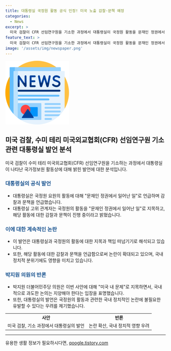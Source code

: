 ```yaml
---
title: 대통령실 국정원 활동 공식 인정! 미국 노출 감찰·문책 예정
categories:
  - News
excerpt: >
  미국 검찰이 CFR 선임연구원을 기소한 과정에서 대통령실이 국정원 활동을 문재인 정권에서 일어난 일이라고 언급하며 감찰과 문책을 언급했다. 이는 국정원 활동을 사실상 공식 인정한 것으로 해석된다. 외교부와 국정원은 긍정도 부정도 하지 않았고, 대통령실의 발언은 책임 떠넘기기로 지적됐다. 미국 경찰은 테리 연구원의 2013년부터 지난해 6월까지의 활동을 확인했고, 박 의원은 미국의 문제로 지적하며 대통령실의 반응을 비판했다.
feature_text: >
  미국 검찰이 CFR 선임연구원을 기소한 과정에서 대통령실이 국정원 활동을 문재인 정권에서 일어난 일이라고 언급하며 감찰과 문책을 언급했다. 이는 국정원 활동을 사실상 공식 인정한 것으로 해석된다. 외교부와 국정원은 긍정도 부정도 하지 않았고, 대통령실의 발언은 책임 떠넘기기로 지적됐다. 미국 경찰은 테리 연구원의 2013년부터 지난해 6월까지의 활동을 확인했고, 박 의원은 미국의 문제로 지적하며 대통령실의 반응을 비판했다.
image: '/assets/img/newspaper.png'
---
```


<p><img src="/assets/img/newspaper.png" alt="kimp 속보" /></p>

<h2 data-ke-size="size26">미국 검찰, 수미 테리 미국외교협회(CFR) 선임연구원 기소 관련 대통령실 발언 분석</h2>

<p data-ke-size="size16">미국 검찰이 수미 테리 미국외교협회(CFR) 선임연구원을 기소하는 과정에서 대통령실이 나타난 국가정보원 활동상에 대해 밝힌 발언에 대한 분석입니다.</p>

<h3><b><span style="color: #1a5490;">대통령실의 공식 발언</span></b></h3>

<ul>
  <li>대통령실은 국정원 요원의 활동에 대해 "문재인 정권에서 일어난 일"로 언급하며 감찰과 문책을 언급했습니다.</li>
  <li>대통령실 고위 관계자는 국정원의 활동을 "문재인 정권에서 일어난 일"로 지목하고, 해당 활동에 대한 감찰과 문책이 진행 중이라고 밝혔습니다.</li>
</ul>

<h3><b><span style="color: #1a5490;">이에 대한 계속적인 논란</span></b></h3>

<ul>
  <li>이 발언은 대통령실과 국정원의 활동에 대한 지목과 책임 떠넘기기로 해석되고 있습니다.</li>
  <li>또한, 해당 활동에 대한 감찰과 문책을 언급함으로써 논란이 확대되고 있으며, 국내 정치적 분위기에도 영향을 미치고 있습니다.</li>
</ul>

<h3><b><span style="color: #1a5490;">박지원 의원의 반론</span></b></h3>

<ul>
  <li>박지원 더불어민주당 의원은 이번 사안에 대해 "미국 내 문제"로 지목하면서, 국내적으로 과도한 논의는 지양해야 한다는 입장을 표명했습니다.</li>
  <li>또한, 대통령실의 발언은 국정원의 활동과 관련한 국내 정치적인 논란에 불필요한 유발할 수 있다는 우려를 제기했습니다.</li>
</ul>

<table>
  <tr>
    <td style="text-align: center; height: 17px;"><b>사안</b></td>
    <td style="text-align: center; height: 17px;"><b>반론</b></td>
  </tr>
  <tr>
    <td style="text-align: center; height: 17px;">미국 검찰, 기소 과정에서 대통령실의 발언</td>
    <td style="text-align: center; height: 17px;">논란 확산, 국내 정치적 영향 우려</td>
  </tr>
</table>

<hr>

<p data-ke-size="size16"></p>
유용한 생활 정보가 필요하시다면, <a href="https://qoogle.tistory.com" rel="dofollow">qoogle.tistory.com</a>


